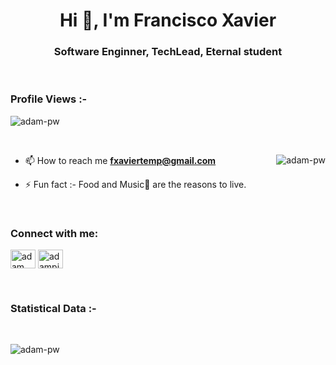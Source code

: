 <h1 align="center">Hi 👋, I'm Francisco Xavier</h1>
<h3 align="center">Software Enginner, TechLead, Eternal student</h3>

<br>

<p align="right"> <h3>Profile Views :-</h3> <img src="https://komarev.com/ghpvc/?username=franciscocxavier&label=Profile%20views&color=0e75b6&style=flat"
    alt="adam-pw" /> 
  </p>

<br>

<p><img align="right" src="https://github.com/Adam-pw/Adam-pw/blob/main/animation_500_kxa883sd.gif" alt="adam-pw" /></p>


- 📫 How to reach me **fxaviertemp@gmail.com**

- ⚡ Fun fact :- Food and Music🎵 are the reasons to live.

<br>

<h3 align="left">Connect with me:</h3>
<p align="left">
  <a href="https://www.linkedin.com/in/francisco-xavier-a13b782bb" target="blank"><img align="center"
      src="https://raw.githubusercontent.com/rahuldkjain/github-profile-readme-generator/master/src/images/icons/Social/linked-in-alt.svg"
      alt="adam pithewan" height="30" width="40" /></a>
  <a href="https://www.hackerrank.com/fxaviertemp" target="blank"><img align="center"
      src="https://raw.githubusercontent.com/rahuldkjain/github-profile-readme-generator/master/src/images/icons/Social/hackerrank.svg"
      alt="adampithewan" height="30" width="40" /></a>

</p>

<br>


<h3>Statistical Data :-</h3>



<br>

<p><img align="center" src="https://github-readme-streak-stats.herokuapp.com/?user=franciscocxavier&theme=dark&background=0d1117&date_format=M%20j%5B%2C%20Y%5D" alt="adam-pw" /></p>
      
